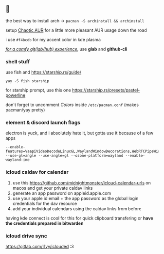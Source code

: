 ## 💮

the best way to install arch → `pacman -S archinstall && archinstall`

setup [Chaotic AUR](https://aur.chaotic.cx/docs) for a little more pleasant AUR usage down the road

i use `#f4bcdb` for my accent color in kde plasma

<ins>*for a comfy git(lab/hub) experience*</ins>, use **glab** and **github-cli**

### shell stuff

use fish and https://starship.rs/guide/

```
yay -S fish starship
```

for starship prompt, use this one https://starship.rs/presets/pastel-powerline

don't forget to uncomment *Colors* inside `/etc/pacman.conf` (makes pacman/yay pretty)

### element & discord launch flags

electron is yuck, and i absolutely hate it, but gotta use it because of a few apps   

```
--enable-features=VaapiVideoDecodeLinuxGL,WaylandWindowDecorations,WebRTCPipeWireCapturer --use-gl=angle --use-angle=gl --ozone-platform=wayland --enable-wayland-ime
```

### icloud caldav for calendar

1. use this https://github.com/midnightmonster/icloud-calendar-urls on macos and get your private caldav links
2. generate an app password on appleid.apple.com
3. use your apple id email + the app password as the global login credentials for the dav resource
4. add your individual calendars using the caldav links from before

having kde connect is cool for this for quick clipboard transfering or **have the credentials prepared in bitwarden**

### icloud drive sync

https://gitlab.com/i1vy/iclouded :3